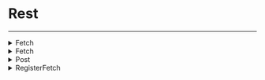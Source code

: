 # Rest
---
<details><summary markdown="span">
Fetch</summary>

---

#### Fetch data from server, but only after its been registered (for security)

##### `Client`
##### Lib.Fetch(name)

#### Parameters
- **name**: string - The fetch name
#### Return
- **return**: any - The data from the fetch

---
</details>

<details><summary markdown="span">
Fetch</summary>

---

#### Fetch data from a url

##### `Server`
##### Lib.Fetch(url)

#### Parameters
- **url**: string - The url to fetch data from
#### Return
- **return**: any - The data from the fetch

---
</details>

<details><summary markdown="span">
Post</summary>

---

#### Do a post request to a url

##### `Server`
##### Lib.Post(url, data)

#### Parameters
- **url**: string - The url to post data to
- **data**: string | table<string, any> - The data to post

---
</details>

<details><summary markdown="span">
RegisterFetch</summary>

---

#### Register a fetch request for the client to use

##### `Server`
##### Lib.RegisterFetch(name, url)

#### Parameters
- **name**: string - The fetch name
- **url**: string - The url to fetch data from

---
</details>

